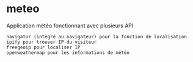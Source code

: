 # meteo

Application météo fonctionnant avec plusieurs API


    navigator (intègré au navigateur) pour la fonction de localisation
    ipify pour trouver IP du visiteur
    freegeoip pour localiser IP
    openweathermap pour les informations de météo


